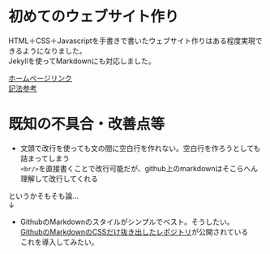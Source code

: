 # 初めてのウェブサイト作り 
HTML＋CSS＋Javascriptを手書きで書いたウェブサイト作りはある程度実現できるようになりました。  
Jekyllを使ってMarkdownにも対応しました。    
  
[ホームページリンク](https://cachalot792.github.io/)  
[記法参考](https://qiita.com/tbpgr/items/989c6badefff69377da7)  

# 既知の不具合・改善点等  
* 文頭で改行を使っても文の間に空白行を作れない。空白行を作ろうとしても詰まってしまう  
`<br/>`を直接書くことで改行可能だが、github上のmarkdownはそこらへん理解して改行してくれる  

というかそもそも論…  
↓  
* GithubのMarkdownのスタイルがシンプルでベスト。そうしたい。  
[GithubのMarkdownのCSSだけ抜き出したレポジトリ](https://github.com/sindresorhus/github-markdown-css)が公開されている  
これを導入してみたい。  
